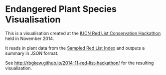 Endangered Plant Species Visualisation
======================================

This is a visualisation created at the [IUCN Red List Conservation Hackathon](http://conservationhackathon.org/hack-the-iucn-redlist/) held in November 2014.

It reads in plant data from the [Sampled Red List Index](http://threatenedplants.myspecies.info/) and outputs a summary in JSON format.

See <http://rbgkew.github.io/2014-11-red-list-hackathon/> for the resulting visualisation.
